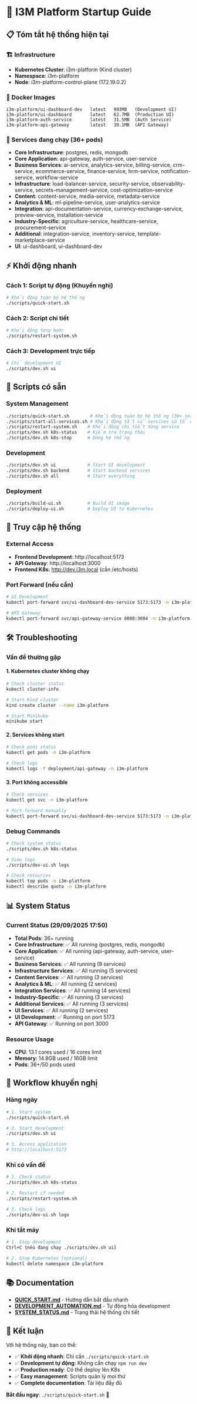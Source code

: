 # 🚀 I3M Platform Startup Guide

## 📋 Tóm tắt hệ thống hiện tại

### **🏗️ Infrastructure**
- **Kubernetes Cluster**: i3m-platform (Kind cluster)
- **Namespace**: i3m-platform
- **Node**: i3m-platform-control-plane (172.19.0.2)

### **🐳 Docker Images**
```
i3m-platform/ui-dashboard-dev   latest   993MB   (Development UI)
i3m-platform/ui-dashboard       latest   62.7MB  (Production UI)
i3m-platform-auth-service       latest   31.5MB  (Auth Service)
i3m-platform-api-gateway        latest   30.1MB  (API Gateway)
```

### **🚀 Services đang chạy (36+ pods)**
- **Core Infrastructure**: postgres, redis, mongodb
- **Core Application**: api-gateway, auth-service, user-service
- **Business Services**: ai-service, analytics-service, billing-service, crm-service, ecommerce-service, finance-service, hrm-service, notification-service, workflow-service
- **Infrastructure**: load-balancer-service, security-service, observability-service, secrets-management-service, cost-optimization-service
- **Content**: content-service, media-service, metadata-service
- **Analytics & ML**: ml-pipeline-service, user-analytics-service
- **Integration**: api-documentation-service, currency-exchange-service, preview-service, installation-service
- **Industry-Specific**: agriculture-service, healthcare-service, procurement-service
- **Additional**: integration-service, inventory-service, template-marketplace-service
- **UI**: ui-dashboard, ui-dashboard-dev

## ⚡ Khởi động nhanh

### **Cách 1: Script tự động (Khuyến nghị)**
```bash
# Khởi động toàn bộ hệ thống
./scripts/quick-start.sh
```

### **Cách 2: Script chi tiết**
```bash
# Khởi động từng bước
./scripts/restart-system.sh
```

### **Cách 3: Development trực tiếp**
```bash
# Chỉ development UI
./scripts/dev.sh ui
```

## 🔧 Scripts có sẵn

### **System Management**
```bash
./scripts/quick-start.sh        # Khởi động toàn bộ hệ thống (36+ services)
./scripts/start-all-services.sh # Khởi động tất cả services có tổ chức
./scripts/restart-system.sh    # Khởi động chi tiết từng service
./scripts/dev.sh k8s-status    # Kiểm tra trạng thái
./scripts/dev.sh k8s-stop      # Dừng hệ thống
```

### **Development**
```bash
./scripts/dev.sh ui            # Start UI development
./scripts/dev.sh backend       # Start backend services
./scripts/dev.sh all           # Start everything
```

### **Deployment**
```bash
./scripts/build-ui.sh          # Build UI image
./scripts/deploy-ui.sh         # Deploy UI to Kubernetes
```

## 📱 Truy cập hệ thống

### **External Access**
- **Frontend Development**: http://localhost:5173
- **API Gateway**: http://localhost:3000
- **Frontend K8s**: http://dev.i3m.local (cần /etc/hosts)

### **Port Forward (nếu cần)**
```bash
# UI Development
kubectl port-forward svc/ui-dashboard-dev-service 5173:5173 -n i3m-platform

# API Gateway
kubectl port-forward svc/api-gateway-service 8080:3004 -n i3m-platform
```

## 🛠️ Troubleshooting

### **Vấn đề thường gặp**

#### **1. Kubernetes cluster không chạy**
```bash
# Check cluster status
kubectl cluster-info

# Start Kind cluster
kind create cluster --name i3m-platform

# Start Minikube
minikube start
```

#### **2. Services không start**
```bash
# Check pods status
kubectl get pods -n i3m-platform

# Check logs
kubectl logs -f deployment/api-gateway -n i3m-platform
```

#### **3. Port không accessible**
```bash
# Check services
kubectl get svc -n i3m-platform

# Port forward manually
kubectl port-forward svc/ui-dashboard-dev-service 5173:5173 -n i3m-platform
```

### **Debug Commands**
```bash
# Check system status
./scripts/dev.sh k8s-status

# View logs
./scripts/dev-ui.sh logs

# Check resources
kubectl top pods -n i3m-platform
kubectl describe quota -n i3m-platform
```

## 📊 System Status

### **Current Status (29/09/2025 17:50)**
- **Total Pods**: 36+ running
- **Core Infrastructure**: ✅ All running (postgres, redis, mongodb)
- **Core Application**: ✅ All running (api-gateway, auth-service, user-service)
- **Business Services**: ✅ All running (9 services)
- **Infrastructure Services**: ✅ All running (5 services)
- **Content Services**: ✅ All running (3 services)
- **Analytics & ML**: ✅ All running (2 services)
- **Integration Services**: ✅ All running (4 services)
- **Industry-Specific**: ✅ All running (3 services)
- **Additional Services**: ✅ All running (3 services)
- **UI Services**: ✅ All running (2 services)
- **UI Development**: ✅ Running on port 5173
- **API Gateway**: ✅ Running on port 3000

### **Resource Usage**
- **CPU**: 13.1 cores used / 16 cores limit
- **Memory**: 14.8GB used / 16GB limit
- **Pods**: 36+/50 pods used

## 🎯 Workflow khuyến nghị

### **Hàng ngày**
```bash
# 1. Start system
./scripts/quick-start.sh

# 2. Start development
./scripts/dev.sh ui

# 3. Access application
# http://localhost:5173
```

### **Khi có vấn đề**
```bash
# 1. Check status
./scripts/dev.sh k8s-status

# 2. Restart if needed
./scripts/restart-system.sh

# 3. Check logs
./scripts/dev-ui.sh logs
```

### **Khi tắt máy**
```bash
# 1. Stop development
Ctrl+C (nếu đang chạy ./scripts/dev.sh ui)

# 2. Stop Kubernetes (optional)
kubectl delete namespace i3m-platform
```

## 📚 Documentation

- **[QUICK_START.md](./docs/QUICK_START.md)** - Hướng dẫn bắt đầu nhanh
- **[DEVELOPMENT_AUTOMATION.md](./docs/DEVELOPMENT_AUTOMATION.md)** - Tự động hóa development
- **[SYSTEM_STATUS.md](./SYSTEM_STATUS.md)** - Trạng thái hệ thống chi tiết

## 🎉 Kết luận

Với hệ thống này, bạn có thể:

- ✅ **Khởi động nhanh**: Chỉ cần `./scripts/quick-start.sh`
- ✅ **Development tự động**: Không cần chạy `npm run dev`
- ✅ **Production ready**: Có thể deploy lên K8s
- ✅ **Easy management**: Scripts quản lý mọi thứ
- ✅ **Complete documentation**: Tài liệu đầy đủ

**Bắt đầu ngay**: `./scripts/quick-start.sh` 🚀
